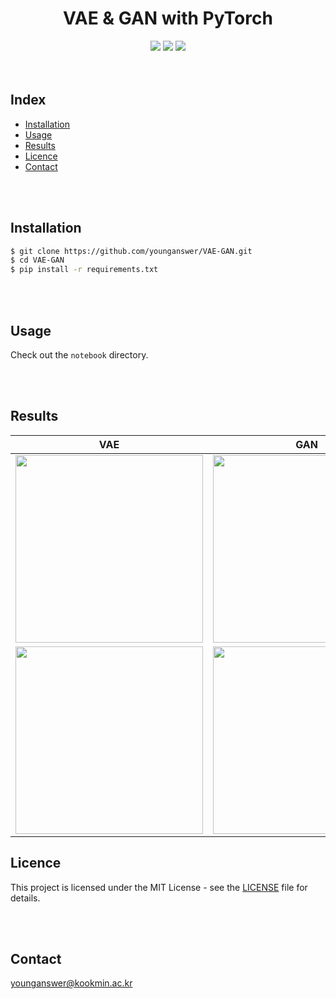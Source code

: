 <h1 align='center'>VAE & GAN with PyTorch</h1>
<div align='center'>
	<img src='https://img.shields.io/badge/Python-3.11.5-blue'>
	<img src='https://img.shields.io/badge/PyTorch-1.9.0-red'>
	<img src='https://img.shields.io/badge/License-MIT-yellow.svg'>
</div>
<br/><br/>

## Index

-   [Installation](#installation)
-   [Usage](#usage)
-   [Results](#results)
-   [Licence](#licence)
-   [Contact](#contact)

<br/><br/>

## Installation

```bash
$ git clone https://github.com/younganswer/VAE-GAN.git
$ cd VAE-GAN
$ pip install -r requirements.txt
```

<br/><br/>

## Usage

Check out the `notebook` directory.

<br/><br/>

## Results

<!-- make table -->
<!-- first row: VAE -->
<!-- second row: GAN -->
<!-- first column: Random sampled 5 square images -->
<!-- second column: 1 sample & 5 square variations -->

|                            VAE                            |                            GAN                            |
| :-------------------------------------------------------: | :-------------------------------------------------------: |
| <img src='./assets/vae_random_sampled.png' width='300px'> | <img src='./assets/gan_random_sampled.png' width='300px'> |
|    <img src='./assets/vae_sampled.png' width='300px'>     |    <img src='./assets/gan_sampled.png' width='300px'>     |

## Licence

This project is licensed under the MIT License - see the [LICENSE](./LICENSE) file for details.

<br/><br/>

## Contact

younganswer@kookmin.ac.kr
